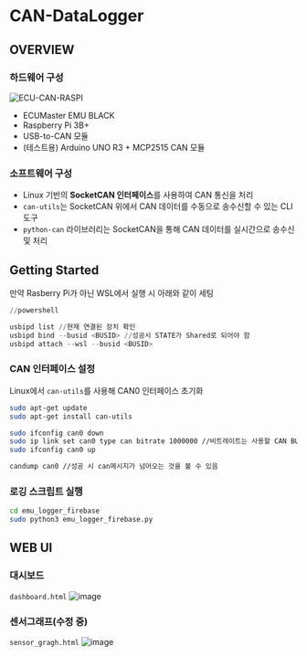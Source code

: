 # CAN-DataLogger

## OVERVIEW

### 하드웨어 구성

![ECU-CAN-RASPI](https://github.com/user-attachments/assets/559677cb-8672-4a76-9522-492ca7da93d2)

- ECUMaster EMU BLACK  
- Raspberry Pi 3B+  
- USB-to-CAN 모듈  
- (테스트용) Arduino UNO R3 + MCP2515 CAN 모듈  

### 소프트웨어 구성

- Linux 기반의 **SocketCAN 인터페이스**를 사용하여 CAN 통신을 처리  
- `can-utils`는 SocketCAN 위에서 CAN 데이터를 수동으로 송수신할 수 있는 CLI 도구  
- `python-can` 라이브러리는 SocketCAN을 통해 CAN 데이터를 실시간으로 송수신 및 처리

## Getting Started
만약 Rasberry Pi가 아닌 WSL에서 실행 시 아래와 같이 세팅
``` powershell
//powershell

usbipd list //현재 연결된 장치 확인
usbipd bind --busid <BUSID> //성공시 STATE가 Shared로 되어야 함
usbipd attach --wsl --busid <BUSID>
```

### CAN 인터페이스 설정
Linux에서 ```can-utils```를 사용해 CAN0 인터페이스 초기화
``` bash
sudo apt-get update
sudo apt-get install can-utils

sudo ifconfig can0 down
sudo ip link set can0 type can bitrate 1000000 //비트레이트는 사용할 CAN BUS에 맞게 설정
sudo ifconfig can0 up

candump can0 //성공 시 can메시지가 넘어오는 것을 볼 수 있음
```
### 로깅 스크립트 실행
``` bash
cd emu_logger_firebase
sudo python3 emu_logger_firebase.py
```

## WEB UI
### 대시보드
```dashboard.html```
![image](https://github.com/user-attachments/assets/2db50bff-2fe6-4b85-9293-2717f42b307e)

### 센서그래프(수정 중)
```sensor_gragh.html```
![image](https://github.com/user-attachments/assets/b23ef203-c98f-4a2e-9498-21b9d3120dbd)
